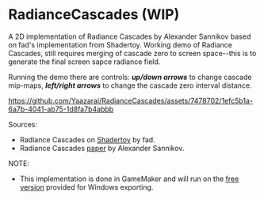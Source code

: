 # RadianceCascades (WIP)
A 2D implementation of Radiance Cascades by Alexander Sannikov based on fad's implementation from Shadertoy. Working demo of Radiance Cascades, still requires merging of cascade zero to screen space--this is to generate the final screen sapce radiance field.

Running the demo there are controls: _**up/down arrows**_ to change cascade mip-maps, _**left/right arrows**_ to change the cascade zero interval distance.

https://github.com/Yaazarai/RadianceCascades/assets/7478702/1efc5b1a-6a7b-4041-ab75-1d8fa7b4abbb

Sources:
* Radiance Cascades on [Shadertoy](https://www.shadertoy.com/view/mtlBzX) by fad.
* Radiance Cascades [paper](https://drive.google.com/file/d/1L6v1_7HY2X-LV3Ofb6oyTIxgEaP4LOI6/view) by Alexander Sannikov.

NOTE:
* This implementation is done in GameMaker and will run on the [free version](https://gamemaker.io/en/download) provided for Windows exporting.
